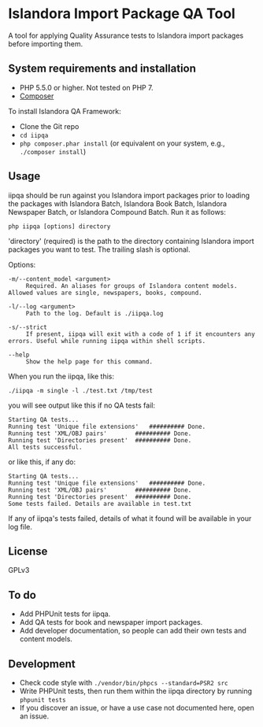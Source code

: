 # Islandora Import Package QA Tool

A tool for applying Quality Assurance tests to Islandora import packages before importing them.

## System requirements and installation

* PHP 5.5.0 or higher. Not tested on PHP 7.
* [Composer](https://getcomposer.org)

To install Islandora QA Framework:
* Clone the Git repo
* `cd iipqa`
* `php composer.phar install` (or equivalent on your system, e.g., `./composer install`)

## Usage

iipqa should be run against you Islandora import packages prior to loading the packages with Islandora Batch, Islandora Book Batch, Islandora Newspaper Batch, or Islandora Compound Batch. Run it as follows:

`php iipqa [options] directory`

'directory' (required) is the path to the directory containing Islandora import packages you want to test. The trailing slash is optional.

Options:

```
-m/--content_model <argument>
     Required. An aliases for groups of Islandora content models. Allowed values are single, newspapers, books, compound.

-l/--log <argument>
     Path to the log. Default is ./iipqa.log

-s/--strict
     If present, iipqa will exit with a code of 1 if it encounters any errors. Useful while running iipqa within shell scripts.

--help
     Show the help page for this command.
```

When you run the iipqa, like this:

```
./iipqa -m single -l ./test.txt /tmp/test
```

you will see output like this if no QA tests fail:
```
Starting QA tests...
Running test 'Unique file extensions'	########## Done.
Running test 'XML/OBJ pairs'		########## Done.
Running test 'Directories present'	########## Done.
All tests successful.
```

or like this, if any do:

```
Starting QA tests...
Running test 'Unique file extensions'	########## Done.
Running test 'XML/OBJ pairs'		########## Done.
Running test 'Directories present'	########## Done.
Some tests failed. Details are available in test.txt
```

If any of iipqa's tests failed, details of what it found will be available in your log file.

## License

GPLv3

## To do

* Add PHPUnit tests for iipqa.
* Add QA tests for book and newspaper import packages.
* Add developer documentation, so people can add their own tests and content models.

## Development

* Check code style with `./vendor/bin/phpcs --standard=PSR2 src`
* Write PHPUnit tests, then run them within the iipqa directory by running `phpunit tests`
* If you discover an issue, or have a use case not documented here, open an issue.
